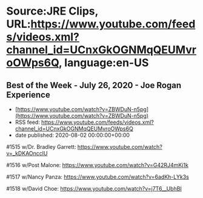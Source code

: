 # Source:JRE Clips, URL:https://www.youtube.com/feeds/videos.xml?channel_id=UCnxGkOGNMqQEUMvroOWps6Q, language:en-US

## Best of the Week - July 26, 2020 - Joe Rogan Experience
 - [https://www.youtube.com/watch?v=ZBWDuN-n5pg](https://www.youtube.com/watch?v=ZBWDuN-n5pg)
 - RSS feed: https://www.youtube.com/feeds/videos.xml?channel_id=UCnxGkOGNMqQEUMvroOWps6Q
 - date published: 2020-08-02 00:00:00+00:00

#1515 w/Dr. Bradley Garrett:
https://www.youtube.com/watch?v=_kDKAOncclU

#1516 w/Post Malone:
https://www.youtube.com/watch?v=G42RJ4mKj1k

#1517 w/Nancy Panza:
https://www.youtube.com/watch?v=6adKh-LYk3s

#1518 w/David Choe:
https://www.youtube.com/watch?v=j7T6__UbhBI

